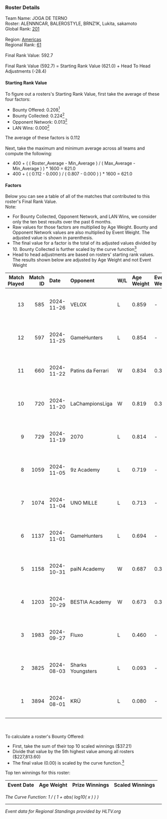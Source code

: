 ### Roster Details<br />
Team Name: JOGA DE TERNO<br />
Roster: ALENNNCAR, BALEROSTYLE, BRNZ1K, Lukita, sakamoto<br />
Global Rank: [201](../../standings_global_2025_01_16.md)<br />
<br />
Region: [Americas]( ../../standings_americas_2025_01_16.md)<br />
Regional Rank: [61]( ../../standings_americas_2025_01_16.md)<br />
<br />
Final Rank Value:  592.7<br />
<br />
Final Rank Value (592.7) = Starting Rank Value (621.0) + Head To Head Adjustments (-28.4)<br />

#### Starting Rank Value<br />
To figure out a rosters's Starting Rank Value, first take the average of these four factors:<br />
- Bounty Offered: 0.209[<sup>1</sup>](#table2)
- Bounty Collected: 0.224[<sup>2</sup>](#table1)
- Opponent Network: 0.013[<sup>2</sup>](#table1)
- LAN Wins: 0.000[<sup>2</sup>](#table1)

The average of these factors is 0.112<br />
<br />
Next, take the maximum and minimum average across all teams and compute the following:<br />
- 400 + ( ( Roster_Average - Min_Average ) / ( Max_Average - Min_Average ) ) * 1600 = 621.0
- 400 + ( ( 0.112 - 0.000 ) / ( 0.807 - 0.000 ) ) * 1600 = 621.0


#### Factors<br />
Below you can see a table of all of the matches that contributed to this roster's Final Rank Value.<br />
Note:<br />

- For Bounty Collected, Opponent Network, and LAN Wins, we consider only the ten best results over the past 6 months.
- Raw values for those factors are multiplied by Age Weight. Bounty and Opponent Network values are also multiplied by Event Weight. The adjusted value is shown in parenthesis.
- The final value for a factor is the total of its adjusted values divided by 10. Bounty Collected is further scaled by the curve function[<sup>3</sup>](#curveFunction)
- Head to head adjustments are based on rosters' starting rank values. The results shown below are adjusted by Age Weight and not Event Weight
<span id="table1"></span><br />


| Match Played | Match ID | Date       | Opponent          | W/L | Age Weight | Event Weight | Bounty Collected | Opponent Network | LAN Wins  | H2H Adj. | Roster                                           |
| -: | -: | :- | :- | :- | :- | :- | :- | :- | :- | -: | :- |
|           13 |      585 | 2024-11-26 | VELOX             | L   | 0.859      | -            | -                | -                | -         |   -15.32 | ALENNNCAR, BALEROSTYLE, BRNZ1K, Lukita, sakamoto |
|           12 |      597 | 2024-11-25 | GameHunters       | L   | 0.854      | -            | -                | -                | -         |    -8.87 | ALENNNCAR, BALEROSTYLE, BRNZ1K, Lukita, sakamoto |
|           11 |      660 | 2024-11-22 | Patins da Ferrari | W   | 0.834      | 0.371        | 0.002 (0.001)    | 0.220 (0.068)    | 0 (0.000) |    15.08 | ALENNNCAR, BALEROSTYLE, BRNZ1K, Lukita, sakamoto |
|           10 |      720 | 2024-11-20 | LaChampionsLiga   | W   | 0.819      | 0.371        | 0.009 (0.003)    | 0.124 (0.037)    | 0 (0.000) |    13.06 | ALENNNCAR, BALEROSTYLE, BRNZ1K, Lukita, sakamoto |
|            9 |      729 | 2024-11-19 | 2070              | L   | 0.814      | -            | -                | -                | -         |    -9.71 | ALENNNCAR, BALEROSTYLE, BRNZ1K, Lukita, sakamoto |
|            8 |     1059 | 2024-11-05 | 9z Academy        | L   | 0.719      | -            | -                | -                | -         |   -13.50 | BRNZ1K, lealziNho, Lukita, sakamoto, swarmyzz    |
|            7 |     1074 | 2024-11-04 | UNO MILLE         | L   | 0.713      | -            | -                | -                | -         |    -7.30 | BRNZ1K, lealziNho, Lukita, sakamoto, swarmyzz    |
|            6 |     1137 | 2024-11-01 | GameHunters       | L   | 0.694      | -            | -                | -                | -         |    -8.23 | BRNZ1K, lealziNho, Lukita, sakamoto, swarmyzz    |
|            5 |     1158 | 2024-10-31 | paiN Academy      | W   | 0.687      | 0.371        | 0.000 (0.000)    | 0.116 (0.029)    | 0 (0.000) |     5.02 | BRNZ1K, lealziNho, Lukita, sakamoto, swarmyzz    |
|            4 |     1203 | 2024-10-29 | BESTIA Academy    | W   | 0.673      | 0.371        | 0.000 (0.000)    | 0.000 (0.000)    | 0 (0.000) |     4.77 | BRNZ1K, lealziNho, Lukita, sakamoto, swarmyzz    |
|            3 |     1983 | 2024-09-27 | Fluxo             | L   | 0.460      | -            | -                | -                | -         |    -1.08 | BRNZ1K, lealziNho, Lukita, sakamoto, swarmyzz    |
|            2 |     3825 | 2024-08-03 | Sharks Youngsters | L   | 0.093      | -            | -                | -                | -         |    -1.54 | BRNZ1K, lealziNho, Lukita, sakamoto, swarmyzz    |
|            1 |     3894 | 2024-08-01 | KRÜ               | L   | 0.080      | -            | -                | -                | -         |    -0.74 | BRNZ1K, lealziNho, Lukita, sakamoto, swarmyzz    |

<br />
<span id="table2"></span><br />
To calculate a roster's Bounty Offered:<br />

- First, take the sum of their top 10 scaled winnings ($37.21)
- Divide that value by the 5th highest value among all rosters ($227,813.60)
- The final value (0.00) is scaled by the curve function.[<sup>3</sup>](#curveFunction)

Top ten winnings for this roster:<br />

| Event Date | Age Weight | Prize Winnings | Scaled Winnings |
| :- | -: | :- | :- |


<span id="curveFunction"></span>_The Curve Function: 1 / ( 1 + abs( log10( x ) ) )_<br />

---
_Event data for Regional Standings provided by HLTV.org_<br />
